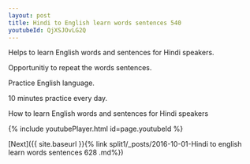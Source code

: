 ```yaml
---
layout: post
title: Hindi to English learn words sentences 540 
youtubeId: QjXSJOvLG2Q
---
```

 
 
Helps to learn English words and sentences for Hindi speakers.

Opportunitiy to repeat the words sentences. 

Practice English language. 
 
10 minutes practice every day. 
 
How to learn English words and sentences for Hindi speakers 
 
{% include youtubePlayer.html id=page.youtubeId %}
 
 
[Next]({{ site.baseurl }}{% link  split1/_posts/2016-10-01-Hindi to english learn words sentences 628 .md%})
 
